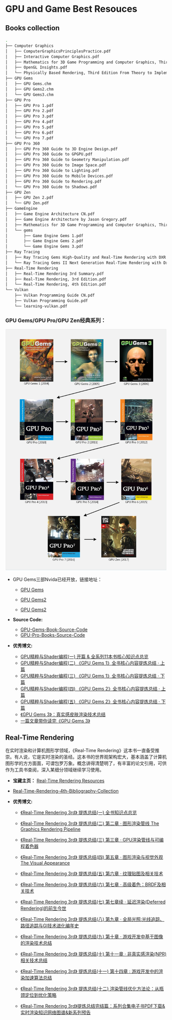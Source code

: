 # GPU and Game Best Resouces

## Books collection
```bash
.
├── Computer Graphics
│   ├── ComputerGraphicsPrinciplesPractice.pdf
│   ├── Interactive Computer Graphics.pdf
│   ├── Mathematics for 3D Game Programming and Computer Graphics, Third Edition.pdf
│   ├── OpenGL Insights.pdf
│   └── Physically Based Rendering, Third Edition From Theory to Implementation.pdf
├── GPU Gems
│   ├── GPU Gems.chm
│   ├── GPU Gems2.chm
│   └── GPU Gems3.chm
├── GPU Pro
│   ├── GPU Pro 1.pdf
│   ├── GPU Pro 2.pdf
│   ├── GPU Pro 3.pdf
│   ├── GPU Pro 4.pdf
│   ├── GPU Pro 5.pdf
│   ├── GPU Pro 6.pdf
│   └── GPU Pro 7.pdf
├── GPU Pro 360
│   ├── GPU Pro 360 Guide to 3D Engine Design.pdf
│   ├── GPU Pro 360 Guide to GPGPU.pdf
│   ├── GPU Pro 360 Guide to Geometry Manipulation.pdf
│   ├── GPU Pro 360 Guide to Image Space.pdf
│   ├── GPU Pro 360 Guide to Lighting.pdf
│   ├── GPU Pro 360 Guide to Mobile Devices.pdf
│   ├── GPU Pro 360 Guide to Rendering.pdf
│   └── GPU Pro 360 Guide to Shadows.pdf
├── GPU Zen
│   ├── GPU Zen 2.pdf
│   └── GPU Zen.pdf
├── GameEngine
│   ├── Game Engine Architecture CN.pdf
│   ├── Game Engine Architecture by Jason Gregory.pdf
│   ├── Mathematics for 3D Game Programming and Computer Graphics, Third Edition.pdf
│   └── gems
│       ├── Game Engine Gems 1.pdf
│       ├── Game Engine Gems 2.pdf
│       └── Game Engine Gems 3.pdf
├── Ray Tracing
│   ├── Ray Tracing Gems High-Quality and Real-Time Rendering with DXR and Other APIs.pdf
│   └── Ray Tracing Gems II Next Generation Real-Time Rendering with Dxr, Vulkan, and Optix.pdf
├── Real-Time Rendering
│   ├── Real-Time Rendering 3rd Summary.pdf
│   ├── Real-Time Rendering, 3rd Edition.pdf
│   └── Real-Time Rendering, 4th Edition.pdf
└── Vulkan
    ├── Vulkan Programming Guide CN.pdf
    ├── Vulkan Programming Guide.pdf
    └── learning-vulkan.pdf
```

### GPU Gems/GPU Pro/GPU Zen经典系列：

![intro](./images/intro.jpeg)

- GPU Gems三部Nvida已经开放，链接地址：

    - [GPU Gems](https://developer.nvidia.com/gpugems/gpugems/contributors)

    - [GPU Gems2](https://developer.nvidia.com/gpugems/gpugems2/copyright)

    - [GPU Gems2](https://developer.nvidia.com/gpugems/gpugems3/contributors)

- **Source Code:**
    - [GPU-Gems-Book-Source-Code](https://github.com/bigzz/GPU-Gems-Book-Source-Code)
    - [GPU-Pro-Books-Source-Code](https://github.com/bigzz/GPU-Pro-Books-Source-Code)

- **优秀博文:**

    - [GPU精粹与Shader编程(一) 开篇 & 全系列11本书核心知识点总览](https://zhuanlan.zhihu.com/p/34917895)
    - [GPU精粹与Shader编程(二) 《GPU Gems 1》全书核心内容提炼总结 · 上篇](https://zhuanlan.zhihu.com/p/35974789)
    - [GPU精粹与Shader编程(三) 《GPU Gems 1》全书核心内容提炼总结 · 下篇](https://zhuanlan.zhihu.com/p/36499291)
    - [GPU精粹与Shader编程(四) 《GPU Gems 2》全书核心内容提炼总结 · 上篇](https://zhuanlan.zhihu.com/p/38411575)
    - [GPU精粹与Shader编程(五) 《GPU Gems 2》全书核心内容提炼总结 · 下篇](https://zhuanlan.zhihu.com/p/40288273)
    - [《GPU Gems 3》：真实感皮肤渲染技术总结](https://zhuanlan.zhihu.com/p/42433792)
    - [一篇文章带你读完《GPU Gems 3》](https://zhuanlan.zhihu.com/p/44671434)


## Real-Time Rendering 

在实时渲染和计算机图形学领域，《Real-Time Rendering》这本书一直备受推崇。有人说，它是实时渲染的圣经。这本书的世界观架构宏大，基本涵盖了计算机图形学的方方面面，可谓包罗万象。概念讲得清楚明了，有丰富的论文引用，可供作为工具书查阅，深入某细分领域继续学习使用。

- **宝藏主页：** [Real-Time Rendering Resources](https://link.zhihu.com/?target=http%3A//www.realtimerendering.com/)

- [Real-Time-Rendering-4th-Bibliography-Collection](https://github.com/bigzz/Real-Time-Rendering-4th-Bibliography-Collection)

- **优秀博文:**
    - [《Real-Time Rendering 3rd》 提炼总结(一) 全书知识点总览](https://zhuanlan.zhihu.com/p/26259772)

    - [《Real-Time Rendering 3rd》 提炼总结(二) 第二章 · 图形渲染管线 The Graphics Rendering Pipeline](https://zhuanlan.zhihu.com/p/26527776)

    - [《Real-Time Rendering 3rd》 提炼总结(三) 第三章 · GPU渲染管线与可编程着色器](https://zhuanlan.zhihu.com/p/26894962)

    - [《Real-Time Rendering 3rd》 提炼总结(四) 第五章 · 图形渲染与视觉外观 The Visual Appearance](https://zhuanlan.zhihu.com/p/27234482)

    - [《Real-Time Rendering 3rd》 提炼总结(五) 第六章 · 纹理贴图及相关技术](https://zhuanlan.zhihu.com/p/27551369)

    - [《Real-Time Rendering 3rd》 提炼总结(六) 第七章 · 高级着色：BRDF及相关技术](https://zhuanlan.zhihu.com/p/28059221)

    - [《Real-Time Rendering 3rd》 提炼总结(七) 第七章续 · 延迟渲染(Deferred Rendering)的前生今世](https://zhuanlan.zhihu.com/p/28489928)

    - [《Real-Time Rendering 3rd》 提炼总结(八) 第九章 · 全局光照:光线追踪、路径追踪与GI技术进化编年史](https://zhuanlan.zhihu.com/p/29418992)

    - [《Real-Time Rendering 3rd》 提炼总结(九) 第十章 · 游戏开发中基于图像的渲染技术总结](https://zhuanlan.zhihu.com/p/30345339)

    - [《Real-Time Rendering 3rd》 提炼总结(十) 第十一章 · 非真实感渲染(NPR)相关技术总结](https://zhuanlan.zhihu.com/p/31194204)

    - [《Real-Time Rendering 3rd》 提炼总结(十一) 第十四章 : 游戏开发中的渲染加速算法总结](https://zhuanlan.zhihu.com/p/32300891)

    - [《Real-Time Rendering 3rd》 提炼总结(十二) 渲染管线优化方法论：从瓶颈定位到优化策略](https://zhuanlan.zhihu.com/p/32928016)

    - [《Real-Time Rendering 3rd》提炼总结完结篇：系列合集电子书PDF下载&实时渲染知识网络图谱&新系列预告](https://zhuanlan.zhihu.com/p/34207965)






